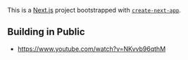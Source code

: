 This is a [Next.js](https://nextjs.org/) project bootstrapped with [`create-next-app`](https://github.com/vercel/next.js/tree/canary/packages/create-next-app).

## Building in Public 

- https://www.youtube.com/watch?v=NKvvb96qthM
